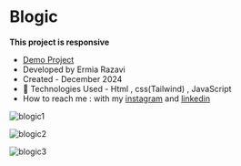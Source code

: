 # Blogic

**This project is responsive**

- [Demo Project](https://ermiarzv.github.io/Blogic/)
- Developed by Ermia Razavi
- Created - December 2024
- 🤖 Technologies Used - Html , css(Tailwind) , JavaScript 
- How to reach me : with my
[instagram](https://www.instagram.com/ermia_razavi.dev) and
[linkedin](https://www.linkedin.com/in/ermia-razavi-a611312a3/)

![blogic1](https://github.com/user-attachments/assets/e8ea937c-db5c-4a18-9e5a-36186264d66a)

![blogic2](https://github.com/user-attachments/assets/6cba4458-2f24-47c7-be94-34967a3bc810)

![blogic3](https://github.com/user-attachments/assets/bde3a870-24c7-43bf-a967-69a629203723)

